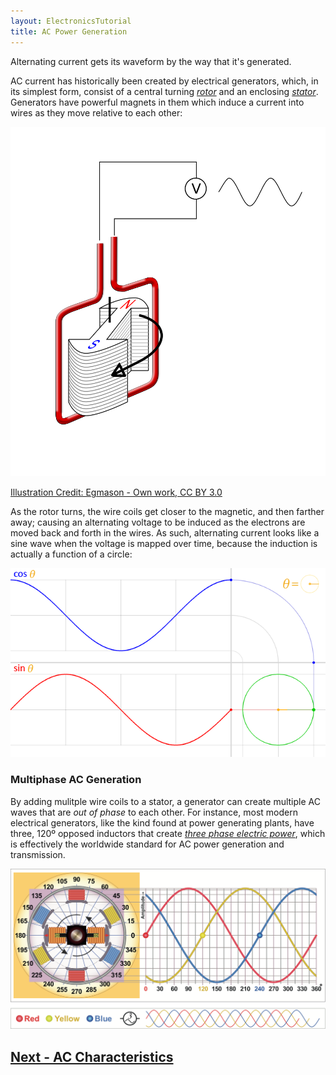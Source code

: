 ```yaml
---
layout: ElectronicsTutorial
title: AC Power Generation
---
```


Alternating current gets its waveform by the way that it's generated.

AC current has historically been created by electrical generators, which, in its simplest form, consist of a central turning [_rotor_](https://en.wikipedia.org/wiki/Rotor_(electric)) and an enclosing [_stator_](https://en.wikipedia.org/wiki/Stator). Generators have powerful magnets in them which induce a current into wires as they move relative to each other:

![](../Alternator.svg)

[Illustration Credit: Egmason - Own work, CC BY 3.0](https://commons.wikimedia.org/w/index.php?curid=10250453)

As the rotor turns, the wire coils get closer to the magnetic, and then farther away; causing an alternating voltage to be induced as the electrons are moved back and forth in the wires. As such, alternating current looks like a sine wave when the voltage is mapped over time, because the induction is actually a function of a circle:

![](../Circle_cos_sin.gif)

### Multiphase AC Generation

By adding mulitple wire coils to a stator, a generator can create multiple AC waves that are _out of phase_ to each other. For instance, most modern electrical generators, like the kind found at power generating plants, have three, 120º opposed inductors that create [_three phase electric power_](https://en.wikipedia.org/wiki/Three-phase_electric_power), which is effectively the worldwide standard for AC power generation and transmission.

![](../Three_Phase_Generator.svg)

## [Next - AC Characteristics](../AC_Characteristics)

<br/>